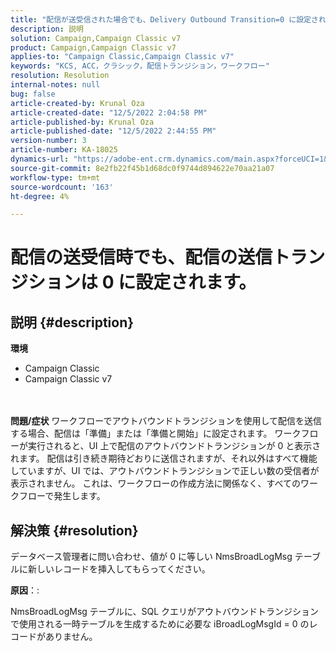 ```yaml
---
title: "配信が送受信された場合でも、Delivery Outbound Transition=0 に設定されます。"
description: 説明
solution: Campaign,Campaign Classic v7
product: Campaign,Campaign Classic v7
applies-to: "Campaign Classic,Campaign Classic v7"
keywords: "KCS, ACC，クラシック，配信トランジション，ワークフロー"
resolution: Resolution
internal-notes: null
bug: false
article-created-by: Krunal Oza
article-created-date: "12/5/2022 2:04:58 PM"
article-published-by: Krunal Oza
article-published-date: "12/5/2022 2:44:55 PM"
version-number: 3
article-number: KA-18025
dynamics-url: "https://adobe-ent.crm.dynamics.com/main.aspx?forceUCI=1&pagetype=entityrecord&etn=knowledgearticle&id=adaee7c7-a574-ed11-81aa-6045bd006c82"
source-git-commit: 8e2fb22f45b1d68dc0f9744d894622e70aa21a07
workflow-type: tm+mt
source-wordcount: '163'
ht-degree: 4%

---
```


# 配信の送受信時でも、配信の送信トランジションは 0 に設定されます。

## 説明 {#description}

<b>環境</b>
- Campaign Classic
- Campaign Classic v7

<br> <br><b>問題/症状</b>
ワークフローでアウトバウンドトランジションを使用して配信を送信する場合、配信は「準備」または「準備と開始」に設定されます。 ワークフローが実行されると、UI 上で配信のアウトバウンドトランジションが 0 と表示されます。 配信は引き続き期待どおりに送信されますが、それ以外はすべて機能していますが、UI では、アウトバウンドトランジションで正しい数の受信者が表示されません。 これは、ワークフローの作成方法に関係なく、すべてのワークフローで発生します。




## 解決策 {#resolution}


データベース管理者に問い合わせ、値が 0 に等しい NmsBroadLogMsg テーブルに新しいレコードを挿入してもらってください。



<b>原因</b>：:

NmsBroadLogMsg テーブルに、SQL クエリがアウトバウンドトランジションで使用される一時テーブルを生成するために必要な iBroadLogMsgId = 0 のレコードがありません。
